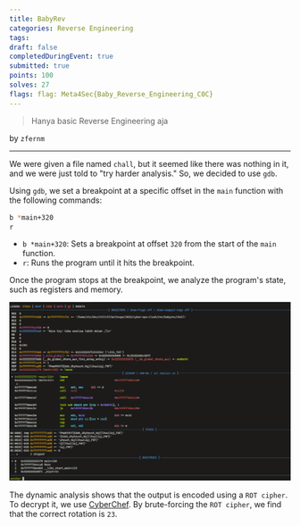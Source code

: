 ```yaml
---
title: BabyRev
categories: Reverse Engineering
tags: 
draft: false
completedDuringEvent: true
submitted: true
points: 100
solves: 27
flags: flag: Meta4Sec{Baby_Reverse_Engineering_C0C}
---
```


> Hanya basic Reverse Engineering aja

by `zfernm`

---

We were given a file named `chall`, but it seemed like there was nothing in it, and we were just told to "try harder analysis." So, we decided to use `gdb`.

Using `gdb`, we set a breakpoint at a specific offset in the `main` function with the following commands:

```bash
b *main+320
r
```

- `b *main+320`: Sets a breakpoint at offset `320` from the start of the `main` function.
- `r`: Runs the program until it hits the breakpoint.

Once the program stops at the breakpoint, we analyze the program's state, such as registers and memory.

![alt text](image.png)

The dynamic analysis shows that the output is encoded using a `ROT cipher`. To decrypt it, we use [CyberChef](https://gchq.github.io/CyberChef/). By brute-forcing the `ROT cipher`, we find that the correct rotation is `23`.

